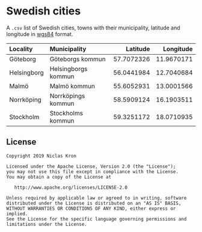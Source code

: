 # Swedish cities
A `.csv` list of Swedish cities, towns with their municipality, latitude and longitude in [wgs84](https://en.wikipedia.org/wiki/World_Geodetic_System#A_new_World_Geodetic_System:_WGS_84) format.

| Locality | Municipality | Latitude | Longitude |
|:------------- |:------------- | -----:| -----: |
| Göteborg | Göteborgs kommun | 57.7072326 | 11.9670171 |
| Helsingborg | Helsingborgs kommun | 56.0441984 | 12.7040684 |
| Malmö | Malmö kommun | 55.6052931 | 13.0001566 |
| Norrköping | Norrköpings kommun | 58.5909124 | 16.1903511 |
| Stockholm | Stockholms kommun | 59.3251172 | 18.0710935 |

## License

	Copyright 2019 Niclas Kron

	Licensed under the Apache License, Version 2.0 (the "License");
	you may not use this file except in compliance with the License.
	You may obtain a copy of the License at

	   http://www.apache.org/licenses/LICENSE-2.0

	Unless required by applicable law or agreed to in writing, software
	distributed under the License is distributed on an "AS IS" BASIS,
	WITHOUT WARRANTIES OR CONDITIONS OF ANY KIND, either express or implied.
	See the License for the specific language governing permissions and
	limitations under the License.
